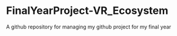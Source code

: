 # FinalYearProject-VR_Ecosystem
A github repository for managing my github project for my final year
